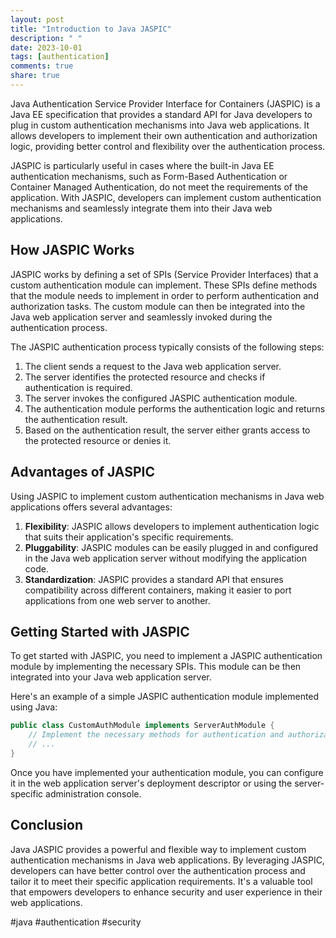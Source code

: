 ```yaml
---
layout: post
title: "Introduction to Java JASPIC"
description: " "
date: 2023-10-01
tags: [authentication]
comments: true
share: true
---
```


Java Authentication Service Provider Interface for Containers (JASPIC) is a Java EE specification that provides a standard API for Java developers to plug in custom authentication mechanisms into Java web applications. It allows developers to implement their own authentication and authorization logic, providing better control and flexibility over the authentication process.

JASPIC is particularly useful in cases where the built-in Java EE authentication mechanisms, such as Form-Based Authentication or Container Managed Authentication, do not meet the requirements of the application. With JASPIC, developers can implement custom authentication mechanisms and seamlessly integrate them into their Java web applications.

## How JASPIC Works

JASPIC works by defining a set of SPIs (Service Provider Interfaces) that a custom authentication module can implement. These SPIs define methods that the module needs to implement in order to perform authentication and authorization tasks. The custom module can then be integrated into the Java web application server and seamlessly invoked during the authentication process.

The JASPIC authentication process typically consists of the following steps:

1. The client sends a request to the Java web application server.
2. The server identifies the protected resource and checks if authentication is required.
3. The server invokes the configured JASPIC authentication module.
4. The authentication module performs the authentication logic and returns the authentication result.
5. Based on the authentication result, the server either grants access to the protected resource or denies it.

## Advantages of JASPIC

Using JASPIC to implement custom authentication mechanisms in Java web applications offers several advantages:

1. **Flexibility**: JASPIC allows developers to implement authentication logic that suits their application's specific requirements.
2. **Pluggability**: JASPIC modules can be easily plugged in and configured in the Java web application server without modifying the application code.
3. **Standardization**: JASPIC provides a standard API that ensures compatibility across different containers, making it easier to port applications from one web server to another.

## Getting Started with JASPIC

To get started with JASPIC, you need to implement a JASPIC authentication module by implementing the necessary SPIs. This module can be then integrated into your Java web application server.

Here's an example of a simple JASPIC authentication module implemented using Java:

```java
public class CustomAuthModule implements ServerAuthModule {
    // Implement the necessary methods for authentication and authorization
    // ...
}
```

Once you have implemented your authentication module, you can configure it in the web application server's deployment descriptor or using the server-specific administration console.

## Conclusion

Java JASPIC provides a powerful and flexible way to implement custom authentication mechanisms in Java web applications. By leveraging JASPIC, developers can have better control over the authentication process and tailor it to meet their specific application requirements. It's a valuable tool that empowers developers to enhance security and user experience in their web applications.

#java #authentication #security